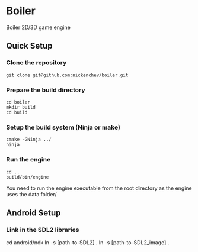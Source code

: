 # Boiler
Boiler 2D/3D game engine

## Quick Setup
### Clone the repository
```
git clone git@github.com:nickenchev/boiler.git
```

### Prepare the build directory
```
cd boiler
mkdir build
cd build
```

### Setup the build system (Ninja or make)
```
cmake -GNinja ../
ninja
```

### Run the engine
```
cd ..
build/bin/engine
```
You need to run the engine executable from the root directory as the engine uses the data folder/

## Android Setup
### Link in the SDL2 libraries
cd android/ndk
ln -s [path-to-SDL2] .
ln -s [path-to-SDL2_image] .